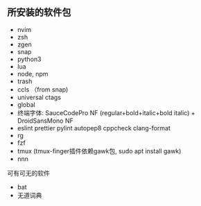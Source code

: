 ## 所安装的软件包
- nvim
- zsh
- zgen
- snap
- python3
- lua
- node, npm
- trash
- ccls （from snap)
- universal ctags
- global
- 终端字体: SauceCodePro NF (regular+bold+italic+bold italic) + DroidSansMono NF
- eslint prettier pylint autopep8 cppcheck clang-format
- rg
- fzf
- tmux (tmux-finger插件依赖gawk包, sudo apt install gawk)
- nnn

可有可无的软件
- bat
- 无道词典

